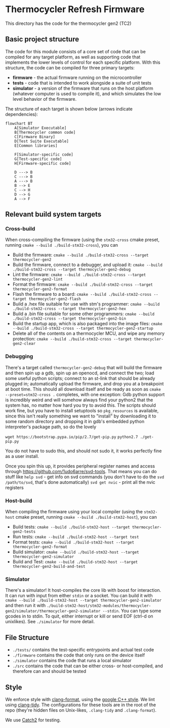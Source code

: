 # Thermocycler Refresh Firmware

This directory has the code for the thermocycler gen2 (TC2)

## Basic project structure

The code for this module consists of a core set of code that can be compiled for any target platform, as well as supporting code that implements the lower levels of control for each specific platform. With this structure, the code can be compiled for three primary targets:

- __firmware__ - the actual firmware running on the microcontroller
- __tests__ - code that is intended to work alongside a suite of unit tests
- __simulator__ - a version of the firmware that runs on the host platform (whatever computer is used to compile it), and which simulates the low level behavior of the firmware.

The structure of each target is shown below (arrows indicate dependencies):

```mermaid
flowchart BT
    A[Simulator Executable]
    B[Thermocycler common code]
    C[Firmware Binary]
    D[Test Suite Executable]
    E[Common libraries]

    F[Simulator-specific code]
    G[Test-specific code]
    H[Firmware-specific code]

    D ---> B
    C ---> B
    A ---> B
    B --> E
    C --> H
    D --> G
    A --> F
```

## Relevant build system targets

### Cross-build
When cross-compiling the firmware (using the `stm32-cross` cmake preset, running `cmake --build ./build-stm32-cross`), you can
- Build the firmware: `cmake --build ./build-stm32-cross --target thermocycler-gen2`
- Build the firmware, connect to a debugger, and upload it: `cmake --build ./build-stm32-cross --target thermocycler-gen2-debug`
- Lint the firmware: `cmake --build ./build-stm32-cross --target thermocycler-gen2-lint`
- Format the firmware: `cmake --build ./build-stm32-cross --target thermocycler-gen2-format`
- Flash the firmware to a board: `cmake --build ./build-stm32-cross --target thermocycler-gen2-flash`
- Build a .hex file suitable for use with stm's programmer: `cmake --build ./build-stm32-cross --target thermocycler-gen2-hex`
- Build a .bin file suitable for some other programmers: `cmake --build ./build-stm32-cross --target thermocycler-gen2-bin`
- Build the startup app, which is also packaged into the image files: `cmake --build ./build-stm32-cross --target thermocycler-gen2-startup`
- Delete all of the contents on a thermocycler MCU, and wipe any memory protection: `cmake --build ./build-stm32-cross --target thermocycler-gen2-clear`

### Debugging
There's a target called `thermocycler-gen2-debug` that will build the firmware and then spin up a gdb, spin up an openocd, and connect the two; load some useful python scripts; connect to an st-link that should be already plugged in; automatically upload the firmware, and drop you at a breakpoint at boot time. This should all download itself and be ready as soon as `cmake --preset=stm32-cross .` completes, with one exception: Gdb python support is incredibly weird and will somehow always find your python2 that the system has, no matter how hard you try to avoid this. The scripts should work fine, but you have to install setuptools so `pkg_resources` is available, since this isn't really something we want to "install" by downloading it to some random directory and dropping it in gdb's embedded python interpreter's package path, so do the lovely

`wget https://bootstrap.pypa.io/pip/2.7/get-pip.py`
`python2.7 ./get-pip.py`

You do not have to sudo this, and should not sudo it, it works perfectly fine as a user install.

Once you spin this up, it provides peripheral register names and access through https://github.com/1udo6arre/svd-tools.
That means you can do stuff like 
`help svd` - get info on svd commands (you don't have to do the `svd /path/to/svd`, that's done automatically)
`svd get nvic` - print all the nvic registers

### Host-build
When compiling the firmware using your local compiler (using the `stm32-host` cmake preset, running `cmake --build ./build-stm32-host`), you can
- Build tests: `cmake --build ./build-stm32-host --target thermocycler-gen2-tests`
- Run tests: `cmake --build ./build-stm32-host --target test`
- Format tests: `cmake --build ./build-stm32-host --target thermocycler-gen2-format`
- Build simulator: `cmake --build ./build-stm32-host --target thermocycler-gen2-simulator` 
- Build and Test: `cmake --build ./build-stm32-host --target thermocycler-gen2-build-and-test` 

### Simulator
There's a simulator! It host-compiles the core lib with boost for interaction. It can run with input from either `stdin` or a socket. You can build it with `cmake --build ./build-stm32-host --target thermocycler-gen2-simulator` and then run it with `./build-stm32-host/stm32-modules/thermocycler-gen2/simulator/thermocycler-gen2-simulator --stdin`. You can type some gcodes in to stdin. To quit, either interrupt or kill or send EOF (ctrl-d on unixlikes). See `./simulator` for more detail.

## File Structure
- `./tests/` contains the test-specific entrypoints and actual test code
- `./firmware` contains the code that only runs on the device itself
- `./simulator` contains the code that runs a local simulator
- `./src` contains the code that can be either cross- or host-compiled, and therefore can and should be tested

## Style

We enforce style with [clang-format](https://clang.llvm.org/docs/ClangFormat.html), using the [google C++ style](https://google.github.io/styleguide/cppguide.html). We lint using [clang-tidy](https://clang.llvm.org/extra/clang-tidy/). The configurations for these tools are in the root of the repo (they're hidden files on Unix-likes, `.clang-tidy` and `.clang-format`). 

We use [Catch2](https://github.com/catchorg/Catch2) for testing.
